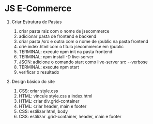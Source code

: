 # JS E-Commerce

1. Criar Estrutura de Pastas
   1. criar pasta raiz com o nome de jsecommerce
   2. adicionar pasta de frontend e backend
   3. criar pasta /src e outra com o nome de /public na pasta frontend
   4. crie index.html com o título jsecommerce em /public
   5. TERMINAL: execute npm init na pasta frontend
   6. TERMINAL: npm install -D live-server
   7. JSON: adicione o comando start como live-server src --verbose
   8. TERMINAL: execute npm start
   9. verificar o resultado

2. Design básico do site
   1. CSS: criar style.css
   2. HTML: vincule style.css a index.html
   3. HTML: criar div.grid-container
   4. HTML: criar header, main e footer
   5. CSS: estilizar html, body
   6. CSS: estilizar .grid-container, header, main e footer